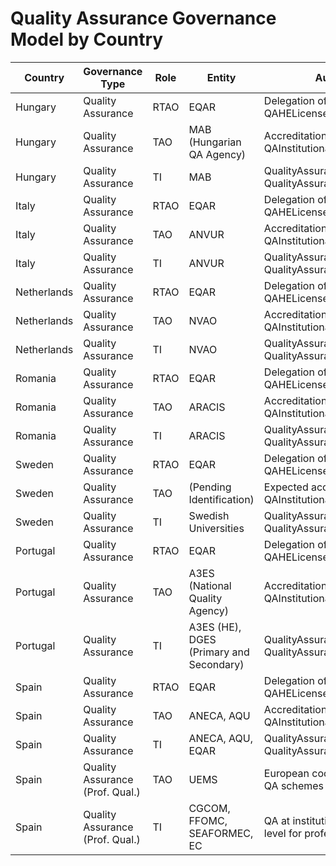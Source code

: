 # Quality Assurance Governance Model by Country

| Country     | Governance Type      | Role | Entity                                          | Authorisations |
|-------------|-----------------------|------|--------------------------------------------------|----------------|
| Hungary     | Quality Assurance     | RTAO | EQAR                                             | Delegation of QAHELicenseToActAtNationalLevel |
| Hungary     | Quality Assurance     | TAO  | MAB (Hungarian QA Agency)                       | Accreditation to HEIs for QAInstitutional, QAProgramme |
| Hungary     | Quality Assurance     | TI   | MAB                                              | QualityAssuranceAtInstitutionalLevel, QualityAssuranceAtProgrammeLevel |
| Italy       | Quality Assurance     | RTAO | EQAR                                             | Delegation of QAHELicenseToActAtNationalLevel |
| Italy       | Quality Assurance     | TAO  | ANVUR                                            | Accreditation to HEIs for QAInstitutional, QAProgramme |
| Italy       | Quality Assurance     | TI   | ANVUR                                            | QualityAssuranceAtInstitutionalLevel, QualityAssuranceAtProgrammeLevel |
| Netherlands | Quality Assurance     | RTAO | EQAR                                             | Delegation of QAHELicenseToActAtNationalLevel |
| Netherlands | Quality Assurance     | TAO  | NVAO                                             | Accreditation to HEIs for QAInstitutional, QAProgramme |
| Netherlands | Quality Assurance     | TI   | NVAO                                             | QualityAssuranceAtInstitutionalLevel, QualityAssuranceAtProgrammeLevel |
| Romania     | Quality Assurance     | RTAO | EQAR                                             | Delegation of QAHELicenseToActAtNationalLevel |
| Romania     | Quality Assurance     | TAO  | ARACIS                                           | Accreditation to HEIs for QAInstitutional, QAProgramme |
| Romania     | Quality Assurance     | TI   | ARACIS                                           | QualityAssuranceAtInstitutionalLevel, QualityAssuranceAtProgrammeLevel |
| Sweden      | Quality Assurance     | RTAO | EQAR                                             | Delegation of QAHELicenseToActAtNationalLevel |
| Sweden      | Quality Assurance     | TAO  | (Pending Identification)                         | Expected accreditation to HEIs for QAInstitutional, QAProgramme |
| Sweden      | Quality Assurance     | TI   | Swedish Universities                             | QualityAssuranceAtInstitutionalLevel, QualityAssuranceAtProgrammeLevel |
| Portugal    | Quality Assurance     | RTAO | EQAR                                             | Delegation of QAHELicenseToActAtNationalLevel |
| Portugal    | Quality Assurance     | TAO  | A3ES (National Quality Agency)                  | Accreditation to HEIs for QAInstitutional, QAProgramme |
| Portugal    | Quality Assurance     | TI   | A3ES (HE), DGES (Primary and Secondary)         | QualityAssuranceAtInstitutionalLevel, QualityAssuranceAtProgrammeLevel |
| Spain       | Quality Assurance     | RTAO | EQAR                                             | Delegation of QAHELicenseToActAtNationalLevel |
| Spain       | Quality Assurance     | TAO  | ANECA, AQU                                       | Accreditation to HEIs for QAInstitutional, QAProgramme |
| Spain       | Quality Assurance     | TI   | ANECA, AQU, EQAR                                 | QualityAssuranceAtInstitutionalLevel, QualityAssuranceAtProgrammeLevel |
| Spain       | Quality Assurance (Prof. Qual.) | TAO  | UEMS                                             | European coordination of CPD/CME QA schemes |
| Spain       | Quality Assurance (Prof. Qual.) | TI   | CGCOM, FFOMC, SEAFORMEC, EC                     | QA at institutional and programme level for professional development |